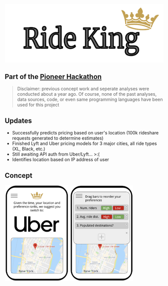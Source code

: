 <img src="https://github.com/sachaker/rideking/blob/master/img/logo.png">

Part of the [Pioneer Hackathon](https://pioneer.app/hackathon)
---
>Disclaimer: previous concept work and seperate analyses were conducted about a year ago. Of course, none of the past analyses, data sources, code, or even same programming languages have been used for this project

## Updates
- Successfully predicts pricing based on user's location (100k rideshare requests generated to determine estimates)
- Finished Lyft and Uber pricing models for 3 major cities, all ride types (XL, Black, etc.) 
- Still awaiting API auth from Uber/Lyft... >:(
- Identifies location based on IP address of user

## Concept

<p float="left">
  <img src="https://github.com/sachaker/rideking/blob/master/img/concept1.png" width="40%">
  <img src="https://github.com/sachaker/rideking/blob/master/img/concept2.png" width="40%">
</p>
